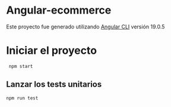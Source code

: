 # Angular-ecommerce

Este proyecto fue generado utilizando [Angular CLI](https://github.com/angular/angular-cli) versión 19.0.5

# Iniciar el proyecto 
```
 npm start
```

## Lanzar los tests unitarios
```
npm run test
```
